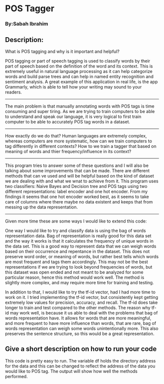 # POS Tagger
### By:Sabah Ibrahim ###

## Description:

What is POS tagging and why is it important and helpful?

<p> POS tagging or part of speech tagging is used to classify words by their part of speech based on the definition of the word and its context. 
This is extremely useful in natural language processing as it can help categorize words and build parse trees and can help in named entity recognition and sentiment analysis. A great example of this application in real life, is the app Grammarly, which is able to tell how your writing may sound to your readers. 
<hr --------------------------------------- />  
The main problem is that manually annotating words with POS tags is time consuming and super tiring. As we are trying to train computers to be able to understand and speak our language, it is very logical to first train computer to be able to accurately POS tag words in a dataset. </p>
<hr --------------------------------------- />     
How exactly do we do that?
Human languages are extremely complex, whereas computers are more systematic, how can we train computers to tag differently in different contexts?
How to we train a tagger that based on meaning of words and thier frequency/influence in its context?
<hr --------------------------------------- />  
This program tries to answer some of these questions and I will also be talking about some improvements that can be made. There are different methods that can ve used and will be helpful based on the kind of dataset we are dealing with and what we wnat to achieve from it. 
    This program uses two classifiers: Naive Bayes and Decision tree and POS tags using two different representations: label encoder and one hot encoder. 
From my findings it seems that one hot encoder worked best, as it seems to take care of columns where there maybe no data existent and keeps that from messing up the data representation. 
<hr --------------------------------------- /> 
<p>Given more time these are some ways I would like to extend this code:</p>

<p> One way I would like to try and classify data is using the bag of words representation data. Bag of representation is really good for this data set and the way it works is that it calculates the frequency of unique words in the data set. This is a good way to represent data that we can weigh words based on their occurrence and repentance in the dataset. This does not preserve word order, or meaning of words, but rather best tells which words are most frequent and tags them accordingly. This may not be the best representations if we are trying to look beyond frequencies of words, but this dataset was open ended and not meant to be analyzed for some particular reason, hence this method would work well. The method is slightly more complex, and may require more time for training and testing.</p> 
<p> In addition to that, I would like to try the tf-id vector, had I had more time to work on it. I tried implementing the tf-id vector, but consistently kept getting extremely low values for precision, accuracy, and recall. The tf-id does take longer to train and test compared to the other methods. The reason why tf-id may work well, is because it us able to deal with the problems that bag of words representation have. It allows for words that are more meaningful, and more frequent to have more influence than words, that are rare, bag of words representation can weigh some words unintentionally more. This also preserves the sentence structure, so this would be a great representation.</p>

## Give a short description on how to run your code

This code is pretty easy to run. The variable df holds the directory address for the data and this can be changed to reflect the address of the data you would like to POS tag. The output will show how well the methods performed.
